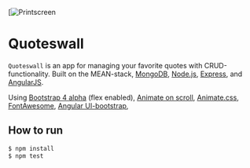 [![Printscreen](https://anonmgur.com/up/ca2cb2c469175617cc53159c8f0301f5.png)

# Quoteswall
`Quoteswall` is an app for managing your favorite quotes with CRUD-functionality.
Built on the MEAN-stack, [MongoDB](https://www.mongodb.org/), [Node.js](http://www.nodejs.org/), [Express](http://expressjs.com/), and [AngularJS](https://angularjs.org/).

Using [Bootstrap 4 alpha](http://expressjs.com/) (flex enabled), [Animate on scroll](https://github.com/michalsnik/aos), [Animate.css](https://github.com/daneden/animate.css), [FontAwesome](https://github.com/FortAwesome/Font-Awesome), [Angular UI-bootstrap](http://angular-ui.github.io/bootstrap/),  

## How to run
```bash
$ npm install
$ npm test
```
